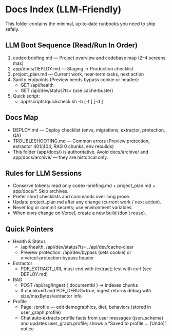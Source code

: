 # Docs Index (LLM‑Friendly)

This folder contains the minimal, up‑to‑date runbooks you need to ship safely.

## LLM Boot Sequence (Read/Run In Order)

1) codex-briefing.md — Project overview and codebase map (2–4 screens max)
2) app/docs/DEPLOY.md — Staging → Production checklist
3) project_plan.md — Current work, near‑term tasks, next action
4) Sanity endpoints (Preview needs bypass cookie or header):
   - GET /api/health
   - GET /api/dev/status?ts=<now> (use cache‑buster)
5) Quick script:
   - app/scripts/quickcheck.sh -b <base> [-t <token>] [-d <docId>]

## Docs Map

- DEPLOY.md — Deploy checklist (envs, migrations, extractor, protection, QA)
- TROUBLESHOOTING.md — Common errors (Preview protection, extractor 401/404, RAG 0 chunks, env rebuilds)
- This folder (app/docs/) is authoritative. Avoid docs/archive/ and app/docs/archive/ — they are historical only.

## Rules for LLM Sessions

- Conserve tokens: read only codex-briefing.md + project_plan.md + app/docs/*. Skip archives.
- Prefer short checklists and commands over long prose.
- Update project_plan.md after any change (current work / next action).
- Never log or commit secrets; use environment variables.
- When envs change on Vercel, create a new build (don’t reuse).

## Quick Pointers

- Health & Status
  - /api/health, /api/dev/status?ts=<now>, /api/dev/cache-clear
  - Preview protection: /api/dev/bypass (sets cookie) or x‑vercel‑protection‑bypass header
- Extractor
  - PDF_EXTRACT_URL must end with /extract; test with curl (see DEPLOY.md)
- RAG
  - POST /api/rag/ingest { documentId } → indexes chunks
  - If chunks=0 and PDF_DEBUG=true, ingest returns debug with size/maxBytes/extractor info
 - Profile
   - Page: /profile — edit demographics, diet, behaviors (stored in user_graph.profile)
   - Chat auto‑extracts profile facts from user messages (json_schema) and updates user_graph.profile; shows a “Saved to profile … [Undo]” notice
